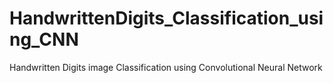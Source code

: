 # HandwrittenDigits_Classification_using_CNN
Handwritten Digits image Classification using Convolutional Neural Network
